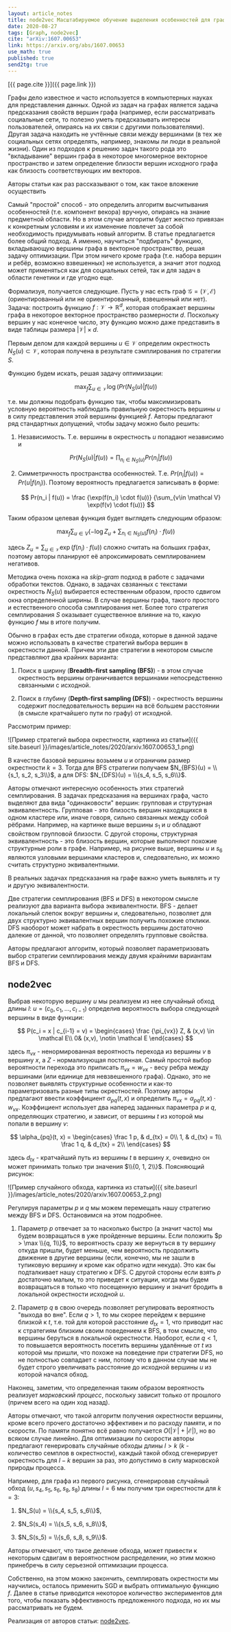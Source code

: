 ```yaml
---
layout: article_notes
title: node2vec Масштабируемое обучение выделения особенностей для графов 
date: 2020-08-27
tags: [Graph, node2vec]
cite: "arXiv:1607.00653"
link: https://arxiv.org/abs/1607.00653
use_math: true
published: true
send2tg: true
---
```


[{{ page.cite }}]({{ page.link }})

Графы дело известное и часто используется в компьютерных науках для представления данных. Одной из задач на графах является задача предсказания
свойств вершин графа (например, если рассматривать социальные сети, то полезно уметь предсказывать интересы пользователей, опираясь на их связи с
другими пользователями). Другая задача находить не учтённые связи между вершинами (в тех же социальных сетях определять, например, знакомы ли люди в
реальной жизни). Один из подходов к решению задач такого рода это "вкладывание" вершин графа в некоторое многомерное векторное пространство и затем
определение близости вершин исходного графа как близость соответствующих им векторов.

Авторы статьи как раз рассказывают о том, как такое вложение осуществить

<!--more-->

Самый "простой" способ - это определить алгоритм высчитывания особенностей (т.е. компонент векора) вручную, опираясь на знание предметной области. Но
в этом случае алгоритм будет жестко привязан к конкретным условиям и их изменение повлечет за собой необходимость придумывать новый алгоритм. В статье
предлагается более общий подход. А именно, научиться "подбирать" функцию, вкладывающую вершины графа в векторное пространство, решая задачу
оптимизации. При этом ничего кроме графа (т.е. набора вершин и ребёр, возможно взвешенных) не используется, а значит этот подход может применяться как
для социальных сетей, так и для задач в области генетики и где угодно еще.

Формализуя, получается следующие. Пусть у нас есть граф $\mathcal G = (\mathcal V,\mathcal E)$ (ориентированный или не ориентированный, взвешенный или
нет). Задача: построить функцию $f : \mathcal V \rightarrow  \mathbb{R}^d$, которая отображает вершины графа в некоторое векторное пространство
размерности $d$. Поскольку вершин у нас конечное число, эту функцию можно даже представить в виде таблицы размера $|\mathcal V| \times d$.

Первым делом для каждой вершины $u \in \mathcal V$ определим окрестность $N_S(u) \subset \mathcal V$, которая получена в результате сэмплирования по
стратегии $S$.

Функцию будем искать, решая задачу оптимизации:

$$
\max_f \sum_{u\in \mathcal V} \log(Pr(N_S(u)|f(u))
$$

т.е. мы должны подобрать функцию так, чтобы максимизировать условную вероятность наблюдать правильную окрестность вершины $u$ в силу представления
этой вершины функцией $f$. Авторы предлагают ряд стандартных допущений, чтобы задачу можно было решить:

1. Независимость. Т.е. вершины в окрестность $u$ попадают независимо и

    $$
    Pr(N_S(u) | f(u)) = \prod_{n_i \in N_S(u)} Pr(n_i | f(u))
    $$

2. Симметричность пространства особенностей. Т.е. $Pr(n_i \vert f(u)) = Pr(u \vert f(n_i))$. Поэтому вероятность предлагается записывать в форме:

    $$
    Pr(n_i | f(u)) = \frac {\exp(f(n_i) \cdot f(u))} {\sum_{v\in \mathcal V} \exp(f(v) \cdot f(u))}
    $$

Таким образом целевая функция будет выглядеть следующим образом:

$$
\max_f \sum_{u\in V} \left( -\log Z_u + \sum_{n_i \in N_S(u)} f(n_i) \cdot f(u)\right)
$$

здесь $Z_u = \sum_{u\in \mathcal V}\exp(f(n_i) \cdot f(u))$ сложно считать на больших графах, поэтому авторы планируют её апроксимировать
семплированием негативов. 

Методика очень похожа на *skip-gram* подход в работе с задачами обработки текстов. Однако, в задачах свзяанных с текстами окрестность $N_S(u)$
выбирается естественным образом, просто сдвигом окна определенной ширины. В случае вершины графа, такого простого и естественного способа
сэмплирования нет. Более того стратегия семплирования $S$ оказывает существенное влияние на то, какую функцию $f$ мы в итоге получим.

Обычно в графах есть две стратегии обхода, которые в данной задаче можно использовать в качестве стратегий выбора вершин в окрестности данной. Причем
эти две стратегии в некотором смысле представляют два крайних варианта:

1. Поиск в ширину (**Breadth-first sampling (BFS)**) - в этом случае окрестность вершины ограничивается вершинами непосредственно связанными с
исходной.

2. Поиск в глубину (**Depth-first sampling (DFS)**) - окрестность вершины содержит последовательность вершин на всё большем расстоянии (в смысле
кратчайшего пути по графу) от исходной.

Рассмотрим пример:

![Пример стратегий выбора окрестности, картинка из статьи]({{ site.baseurl }}/images/article_notes/2020/arxiv.1607.00653_1.png)

В качестве базовой вершины возьмем $u$ и ограничим размер окрестности $k = 3$. Тогда для BFS стратегии получаем $N_{BFS}(u) = \\{s_1, s_2, s_3\\}$, а
для DFS: $N_{DFS}(u) = \\{s_4, s_5, s_6\\}$. 

Авторы отмечают интересную особенность этих стратегий семплирования. В задачах предсказания на вершинах графа, часто выделяют два вида
"одинаковости" вершин: групповая и струтурная эквивалентность. Групповая - это близость вершин находящихся в одном кластере или, иначе говоря,
сильно связанных между собой рёбрами. Например, на картинке выше вершины $s_1$ и $u$ обладают свойством групповой близости. С другой стороны,
структурная эквивалентность - это близость вершин, которые выполняют похожие структурные роли в графе. Например, на рисунке выше, вершины $u$ и $s_6$
являются узловыми вершинами кластеров и, следовательно, их можно считать структурно эквивалентными.

В реальных задачах предсказания на графе важно уметь выявлять и ту и другую эквивалентности. 

Две стратегии семплирования (BFS и DFS) в некотором смысле реализуют два варианта выбора эквивалентности. BFS - делает локальный слепок вокруг вершины
и, следовательно, позволяет для двух структурно эквивалентных вершин получить похожие отклики. DFS наоборот может набрать в окрестность вершины
достаточно далекие от данной, что позволяет определять групповые свойства. 

Авторы предлагают алгоритм, который позволяет параметризовать выбор стратегии семплирования между двумя крайними вариантам BFS и DFS.

## node2vec

Выбрав некоторую вершину $u$ мы реализуем из нее случайный обход длины $l$: $u=(c_0, c_1, ..., c_{l-1})$ определив вероятность выбора следующей
вершины в виде функции:

$$
P(c_i = x | c_{i-1} = v) =
\begin{cases}
\frac {\pi_{vx}} Z, & (x,v) \in \mathcal E\\
0& (x,v), \notin \mathcal E
\end{cases}
$$

здесь $\pi_{vx}$ - ненормированная вероятность перехода из вершины $v$ в вершину $x$, а $Z$ - нормализующая постоянная. Самый простой выбор
вероятности перехода это приписать $\pi_{vx} = w_{vx}$ - весу ребра между вершинами (или единице для невзвешенного графа). Однако, это не позволяет
выявлять структурные особенности и как-то параметризовать разные типы окрестностей. Поэтому авторы предлагают ввести коэффициент $\alpha_{pq}(t, x)$ и
определить $\pi_{vx} = \alpha_{pq}(t, x) \cdot w_{vx}$. Коэффициент использует два наперед заданных параметра $p$ и $q$, определяющих стратегию, и
зависит, от вершины $t$ из которой мы попали в вершину $v$:

$$
\alpha_{pq}(t, x) = 
\begin{cases}
\frac 1 p, & d_{tx} = 0\\
1, & d_{tx} = 1\\
\frac 1 q, & d_{tx} = 2\\
\end{cases}
$$

здесь $d_{tx}$ - кратчайший путь из вершины $t$ в вершину $x$, очевидно он может принимать только три значения $\\{0, 1, 2\\}$. Поясняющий рисунок:

![Пример случайного обхода, картинка из статьи]({{ site.baseurl }}/images/article_notes/2020/arxiv.1607.00653_2.png)

Регулируя параметры $p$ и $q$ мы можем перемещать нашу стратегию между BFS и DFS. Остановимся на этом подробнее.

1. Параметр $p$ отвечает за то насколько быстро (а значит часто) мы будем возвращаться в уже пройденные вершины. Если положить $p > \max \\{q, 1\\}$, то
вероятность сразу же вернуться в ту вершину откуда пришли, будет меньше, чем вероятность продолжить движение в другие вершины (если, конечно, мы не
зашли в тупиковую вершину и кроме как обратно идти некуда). Это как бы подталкивает нашу стратегию к DFS. С другой стороны если взять $p$ достаточно
малым, то это приведет к ситуации, когда мы будем возвращаться в только что посещенную вершину и значит бродить в локальной окрестности исходной $u$.

2. Параметр $q$ в свою очередь позволяет регулировать вероятность "выхода во вне". Если $q > 1$, то мы скорее перейдем к вершине близкой к $t$, т.е.
той для которой расстояние $d_{tx} = 1$, что приводит нас к стратегиям близким своим поведением к BFS, в том смысле, что вершины беруться в локальной
окрестности. Наоборот, если $q < 1$, то повышается вероятность посетить вершины удалённые от $t$ из которой мы пришли, что похоже на поведение при
стратегии DFS, но не полностью совпадает с ним, потому что в данном случае мы не будет строго увеличивать расстояние до исходной вершины $u$ из
которой начался обход.

Наконец, заметим, что определенная таким образом вероятность реализует *марковский процесс*, поскольку зависит только от прошлого (причем всего на
один ход назад).

Авторы отмечают, что такой алгоритм получения окрестности вершины, кроме всего прочего достаточно эффективен и по расходу памяти, и по скорости. По
памяти понятно всё равно получается $O(|\mathcal V| + |\mathcal E|)$, но во всяком случае линейно. Для оптимизации по скорости авторы предлагают
генерировать случайные обходы длины $l > k$ ($k$ - количество семплов в окрестности), каждый такой обход сгенерирует окрестность для $l-k$ вершин за
раз, это допустимо в силу марковской природы процесса.

Например, для графа из первого рисунка, сгенерировав случайный обход $(u, s_4, s_5, s_6, s_8, s_8)$ длины $l = 6$ мы получим три окрестности для
$k=3$:

1. $N_S(u) = \\{s_4, s_5, s_6\\}$,
 
2. $N_S(s_4) = \\{s_5, s_6, s_8\\}$,

3. $N_S(s_5) = \\{s_6, s_8, s_9\\}$.

Авторы отмечают, что такое деление обхода, может привести к некоторым сдвигам в вероятностном распределении, но этим можно принебречь в силу
серьезной оптимизации процесса.

Собственно, на этом можно закончить, семплировать окрестности мы научились, осталось применить SGD и выбрать оптимальную функцию $f$. Далее в статье
приводится некоторое количество экспериментов для того, чтобы показать эффективность предложенного подхода, но их мы рассматривать не будем.

Реализация от авторов статьи: [node2vec](http://snap.stanford.edu/node2vec).

